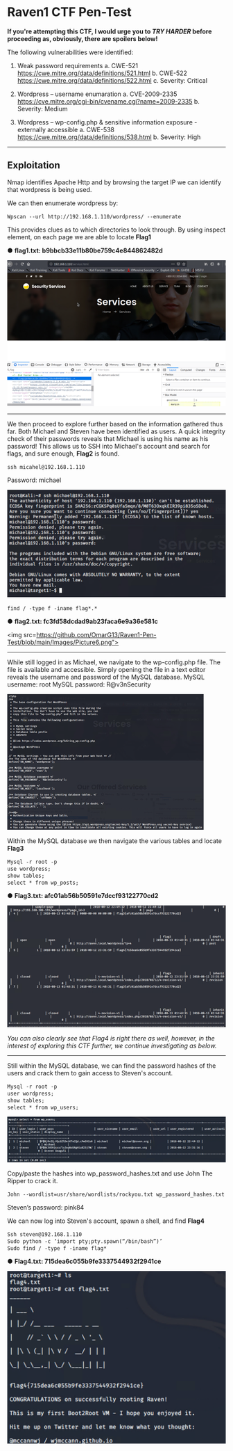 # Raven1 CTF Pen-Test

**If you're attempting this CTF, I would urge you to _TRY HARDER_ before proceeding as, obviously, there are spoilers below!**

The following vulnerabilities were identified:

1.	Weak password requirements 
  a.	CWE-521 https://cwe.mitre.org/data/definitions/521.html 
  b.	CWE-522 https://cwe.mitre.org/data/definitions/522.html 
  c.	Severity: Critical 

2.	Wordpress – username enumaration
  a.	CVE-2009-2335 https://cve.mitre.org/cgi-bin/cvename.cgi?name=2009-2335 
  b.	Severity: Medium

3.	Wordpress – wp-config.php & sensitive information exposure - externally accessible
  a.	CWE-538 https://cwe.mitre.org/data/definitions/538.html 
  b.	Severity: High
 ___________________________________________________
 
 ## Exploitation
 
Nmap identifies Apache Http and by browsing the target IP we can identify that wordpress is being used.
 
We can then enumerate wordpress by:
```
Wpscan --url http://192.168.1.110/wordpress/ --enumerate
```

This provides clues as to which directories to look through.
By using inspect element, on each page we are able to locate **Flag1**

●	**flag1.txt: b9bbcb33e11b80be759c4e844862482d**

<img src="https://github.com/OmarG13/Raven1-Pen-Test/blob/main/Images/Picture3.png">

____________________________________________


We then proceed to explore further based on the information gathered thus far.
Both Michael and Steven have been identified as users. 
A quick integrity check of their passwords reveals that Michael is using his name as his password!
This allows us to SSH into Michael's account and search for flags, and sure enough, **Flag2** is found.

```
ssh micahel@192.168.1.110
```
Password: michael

<img src="https://github.com/OmarG13/Raven1-Pen-Test/blob/main/Images/Picture4.png">

```
find / -type f -iname flag*.*
```

●	**flag2.txt: fc3fd58dcdad9ab23faca6e9a36e581c**

<img src=https://github.com/OmarG13/Raven1-Pen-Test/blob/main/Images/Picture6.png">

____________________________________

While still logged in as Michael, we navigate to the wp-config.php file.
The file is available and accessible.
Simply opening the file in a text editor reveals the username and password of the MySQL database.
MySQL username: root
MySQL password: R@v3nSecurity


<img src="https://github.com/OmarG13/Raven1-Pen-Test/blob/main/Images/Picture7.png">

Within the MySQL database we then navigate the various tables and locate **Flag3**

```
Mysql -r root -p
use wordpress;
show tables;
select * from wp_posts;
```
●	**Flag3.txt: afc01ab56b50591e7dccf93122770cd2**

<img src="https://github.com/OmarG13/Raven1-Pen-Test/blob/main/Images/Picture9.png">

*You can also clearly see that Flag4 is right there as well, however, in the interest of exploring this CTF further, we continue investigating as below.*

______________________________________


Still within the MySQL database, we can find the password hashes of the users and crack them to gain access to Steven's account.

```
Mysql -r root -p
user wordpress;
show tables;
select * from wp_users;
```

<img src="https://github.com/OmarG13/Raven1-Pen-Test/blob/main/Images/Picture10.png">


Copy/paste the hashes into wp_password_hashes.txt and use John The Ripper to crack it.

```
John --wordlist=usr/share/wordlists/rockyou.txt wp_password_hashes.txt
```

Steven’s password: pink84

We can now log into Steven's account, spawn a shell, and find **Flag4**

```
Ssh steven@192.168.1.110
Sudo python -c ‘import pty;pty.spawn(“/bin/bash”)’
Sudo find / -type f -iname flag*
```

●	**Flag4.txt: 715dea6c055b9fe3337544932f2941ce**

<img src="https://github.com/OmarG13/Raven1-Pen-Test/blob/main/Images/Picture16.png">

